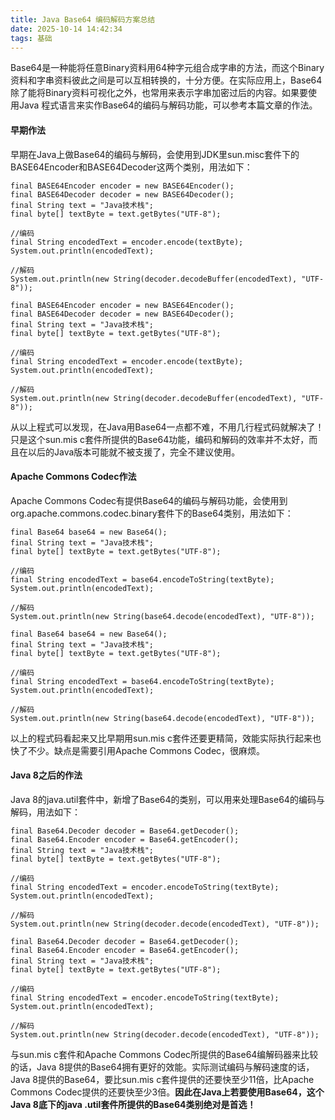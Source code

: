 ```yaml
---
title: Java Base64 编码解码方案总结
date: 2025-10-14 14:42:34
tags: 基础
---
```


Base64是一种能将任意Binary资料用64种字元组合成字串的方法，而这个Binary资料和字串资料彼此之间是可以互相转换的，十分方便。在实际应用上，Base64除了能将Binary资料可视化之外，也常用来表示字串加密过后的内容。如果要使用Java 程式语言来实作Base64的编码与解码功能，可以参考本篇文章的作法。

#### 早期作法

早期在Java上做Base64的编码与解码，会使用到JDK里sun.misc套件下的BASE64Encoder和BASE64Decoder这两个类别，用法如下：

```
final BASE64Encoder encoder = new BASE64Encoder();
final BASE64Decoder decoder = new BASE64Decoder();
final String text = "Java技术栈";
final byte[] textByte = text.getBytes("UTF-8");

//编码
final String encodedText = encoder.encode(textByte);
System.out.println(encodedText);

//解码
System.out.println(new String(decoder.decodeBuffer(encodedText), "UTF-8"));

final BASE64Encoder encoder = new BASE64Encoder();
final BASE64Decoder decoder = new BASE64Decoder();
final String text = "Java技术栈";
final byte[] textByte = text.getBytes("UTF-8");

//编码
final String encodedText = encoder.encode(textByte);
System.out.println(encodedText);

//解码
System.out.println(new String(decoder.decodeBuffer(encodedText), "UTF-8"));
```


从以上程式可以发现，在Java用Base64一点都不难，不用几行程式码就解决了！只是这个sun.mis c套件所提供的Base64功能，编码和解码的效率并不太好，而且在以后的Java版本可能就不被支援了，完全不建议使用。

#### Apache Commons Codec作法

Apache Commons Codec有提供Base64的编码与解码功能，会使用到org.apache.commons.codec.binary套件下的Base64类别，用法如下：

```
final Base64 base64 = new Base64();
final String text = "Java技术栈";
final byte[] textByte = text.getBytes("UTF-8");

//编码
final String encodedText = base64.encodeToString(textByte);
System.out.println(encodedText);

//解码
System.out.println(new String(base64.decode(encodedText), "UTF-8"));

final Base64 base64 = new Base64();
final String text = "Java技术栈";
final byte[] textByte = text.getBytes("UTF-8");

//编码
final String encodedText = base64.encodeToString(textByte);
System.out.println(encodedText);

//解码
System.out.println(new String(base64.decode(encodedText), "UTF-8"));
```

以上的程式码看起来又比早期用sun.mis c套件还要更精简，效能实际执行起来也快了不少。缺点是需要引用Apache Commons Codec，很麻烦。

#### Java 8之后的作法

Java 8的java.util套件中，新增了Base64的类别，可以用来处理Base64的编码与解码，用法如下：

```
final Base64.Decoder decoder = Base64.getDecoder();
final Base64.Encoder encoder = Base64.getEncoder();
final String text = "Java技术栈";
final byte[] textByte = text.getBytes("UTF-8");

//编码
final String encodedText = encoder.encodeToString(textByte);
System.out.println(encodedText);

//解码
System.out.println(new String(decoder.decode(encodedText), "UTF-8"));

final Base64.Decoder decoder = Base64.getDecoder();
final Base64.Encoder encoder = Base64.getEncoder();
final String text = "Java技术栈";
final byte[] textByte = text.getBytes("UTF-8");

//编码
final String encodedText = encoder.encodeToString(textByte);
System.out.println(encodedText);

//解码
System.out.println(new String(decoder.decode(encodedText), "UTF-8"));
```


与sun.mis c套件和Apache Commons Codec所提供的Base64编解码器来比较的话，Java 8提供的Base64拥有更好的效能。实际测试编码与解码速度的话，Java 8提供的Base64，要比sun.mis c套件提供的还要快至少11倍，比Apache Commons Codec提供的还要快至少3倍。**因此在Java上若要使用Base64，这个Java 8底下的java .util套件所提供的Base64类别绝对是首选！**

